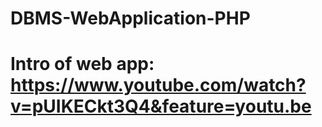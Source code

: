 # DBMS-WebApplication-PHP
# Intro of web app: https://www.youtube.com/watch?v=pUIKECkt3Q4&feature=youtu.be
